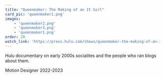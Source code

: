 ```yaml
---
title: "Queenmaker: The Making of an It Girl"
card_pic: 'queenmaker1.png'
images:
    - 'queenmaker2.png'
    - 'queenmaker3.png'
    - 'queenmaker1.png'
order: 20
watch_link: 'https://press.hulu.com/shows/queenmaker-the-making-of-an-it-girl/'
---
```


Hulu documentary on early 2000s socialites and the people who ran blogs about them.

Motion Designer 2022-2023
